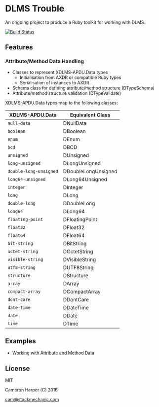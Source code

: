 DLMS Trouble
============

An ongoing project to produce a Ruby toolkit for working with DLMS.

[![Build Status](https://travis-ci.org/cjhdev/dlms_trouble.svg?branch=master)](https://travis-ci.org/cjhdev/dlms_trouble)

## Features

### Attribute/Method Data Handling

- Classes to represent XDLMS-APDU.Data types
    - Initialisation from AXDR or compatible Ruby types
    - Serialisation of instances to AXDR
- Schema class for defining attribute/method structure (DTypeSchema)
- Attribute/method structure validation (DTypeValidate)

XDLMS-APDU.Data types map to the following classes:

| XDLMS-APDU.Data           | Equivalent Class      |
| --------------------------|-----------------------|
| `null-data`               | DNullData             |
| `boolean`                 | DBoolean              |
| `enum`                    | DEnum                 |
| `bcd`                     | DBCD                  |
| `unsigned`                | DUnsigned             |
| `long-unsigned`           | DLongUnsigned         |
| `double-long-unsigned`    | DDoubleLongUnsigned   |
| `long64-unsigned`         | DLong64Unsigned       |
| `integer`                 | DInteger              |
| `long`                    | DLong                 |
| `double-long`             | DDoubleLong           |
| `long64`                  | DLong64               |
| `floating-point`          | DFloatingPoint        |
| `float32`                 | DFloat32              |
| `float64`                 | DFloat64              |
| `bit-string`              | DBitString            |
| `octet-string`            | DOctetString          |
| `visible-string`          | DVisibleString        |
| `utf8-string`             | DUTF8String           |
| `structure`               | DStructure            |
| `array`                   | DArray                |
| `compact-array`           | DCompactArray         |
| `dont-care`               | DDontCare             |
| `date-time`               | DDateTime             |
| `date`                    | DDate                 |
| `time`                    | DTime                 |



## Examples

- [Working with Attribute and Method Data](https://github.com/cjhdev/dlms_trouble/wiki/Working-With-Attribute-and-Method-Data)

## License

MIT

Cameron Harper (C) 2016

cam@stackmechanic.com

